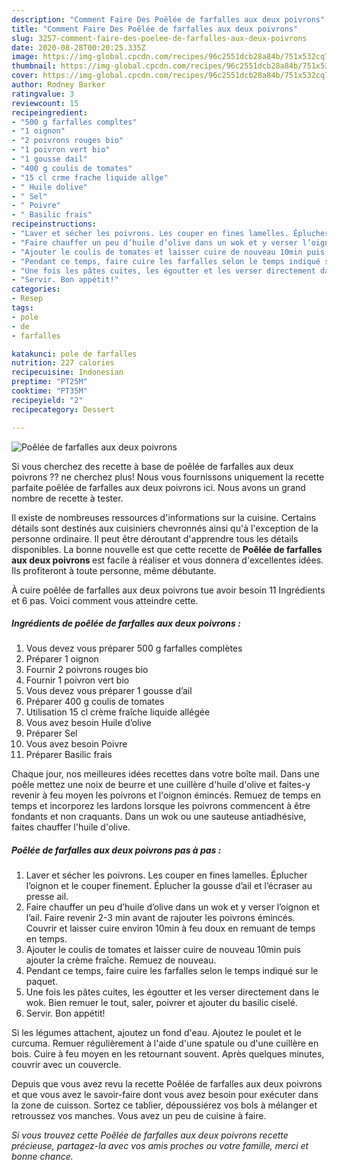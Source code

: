 ```yaml
---
description: "Comment Faire Des Poêlée de farfalles aux deux poivrons"
title: "Comment Faire Des Poêlée de farfalles aux deux poivrons"
slug: 3257-comment-faire-des-poelee-de-farfalles-aux-deux-poivrons
date: 2020-08-28T00:20:25.335Z
image: https://img-global.cpcdn.com/recipes/96c2551dcb28a84b/751x532cq70/poelee-de-farfalles-aux-deux-poivrons-photo-principale-de-la-recette.jpg
thumbnail: https://img-global.cpcdn.com/recipes/96c2551dcb28a84b/751x532cq70/poelee-de-farfalles-aux-deux-poivrons-photo-principale-de-la-recette.jpg
cover: https://img-global.cpcdn.com/recipes/96c2551dcb28a84b/751x532cq70/poelee-de-farfalles-aux-deux-poivrons-photo-principale-de-la-recette.jpg
author: Rodney Barker
ratingvalue: 3
reviewcount: 15
recipeingredient:
- "500 g farfalles compltes"
- "1 oignon"
- "2 poivrons rouges bio"
- "1 poivron vert bio"
- "1 gousse dail"
- "400 g coulis de tomates"
- "15 cl crme frache liquide allge"
- " Huile dolive"
- " Sel"
- " Poivre"
- " Basilic frais"
recipeinstructions:
- "Laver et sécher les poivrons. Les couper en fines lamelles. Éplucher l’oignon et le couper finement. Éplucher la gousse d’ail et l’écraser au presse ail."
- "Faire chauffer un peu d’huile d’olive dans un wok et y verser l’oignon et l’ail. Faire revenir 2-3 min avant de rajouter les poivrons émincés. Couvrir et laisser cuire environ 10min à feu doux en remuant de temps en temps."
- "Ajouter le coulis de tomates et laisser cuire de nouveau 10min puis ajouter la crème fraîche. Remuez de nouveau."
- "Pendant ce temps, faire cuire les farfalles selon le temps indiqué sur le paquet."
- "Une fois les pâtes cuites, les égoutter et les verser directement dans le wok. Bien remuer le tout, saler, poivrer et ajouter du basilic ciselé."
- "Servir. Bon appétit!"
categories:
- Resep
tags:
- pole
- de
- farfalles

katakunci: pole de farfalles 
nutrition: 227 calories
recipecuisine: Indonesian
preptime: "PT25M"
cooktime: "PT35M"
recipeyield: "2"
recipecategory: Dessert

---
```



![Poêlée de farfalles aux deux poivrons](https://img-global.cpcdn.com/recipes/96c2551dcb28a84b/751x532cq70/poelee-de-farfalles-aux-deux-poivrons-photo-principale-de-la-recette.jpg)

Si vous cherchez des recette à base de poêlée de farfalles aux deux poivrons ?? ne cherchez plus! Nous vous fournissons uniquement la recette parfaite poêlée de farfalles aux deux poivrons ici. Nous avons un grand nombre de recette à tester.

Il existe de nombreuses ressources d'informations sur la cuisine. Certains détails sont destinés aux cuisiniers chevronnés ainsi qu'à l'exception de la personne ordinaire. Il peut être déroutant d'apprendre tous les détails disponibles. La bonne nouvelle est que cette recette de <strong> Poêlée de farfalles aux deux poivrons </strong> est facile à réaliser et vous donnera d'excellentes idées. Ils profiteront à toute personne, même débutante.

<!--inarticleads1-->

À cuire poêlée de farfalles aux deux poivrons tue avoir besoin 11 Ingrédients et 6 pas. Voici comment vous atteindre cette.

##### Ingrédients de poêlée de farfalles aux deux poivrons :

1. Vous devez vous préparer 500 g farfalles complètes
1. Préparer 1 oignon
1. Fournir 2 poivrons rouges bio
1. Fournir 1 poivron vert bio
1. Vous devez vous préparer 1 gousse d’ail
1. Préparer 400 g coulis de tomates
1. Utilisation 15 cl crème fraîche liquide allégée
1. Vous avez besoin  Huile d’olive
1. Préparer  Sel
1. Vous avez besoin  Poivre
1. Préparer  Basilic frais


Chaque jour, nos meilleures idées recettes dans votre boîte mail. Dans une poêle mettez une noix de beurre et une cuillère d&#39;huile d&#39;olive et faites-y revenir à feu moyen les poivrons et l&#39;oignon émincés. Remuez de temps en temps et incorporez les lardons lorsque les poivrons commencent à être fondants et non craquants. Dans un wok ou une sauteuse antiadhésive, faites chauffer l&#39;huile d&#39;olive. 

<!--inarticleads2-->

##### Poêlée de farfalles aux deux poivrons pas à pas :

1. Laver et sécher les poivrons. Les couper en fines lamelles. Éplucher l’oignon et le couper finement. Éplucher la gousse d’ail et l’écraser au presse ail.
1. Faire chauffer un peu d’huile d’olive dans un wok et y verser l’oignon et l’ail. Faire revenir 2-3 min avant de rajouter les poivrons émincés. Couvrir et laisser cuire environ 10min à feu doux en remuant de temps en temps.
1. Ajouter le coulis de tomates et laisser cuire de nouveau 10min puis ajouter la crème fraîche. Remuez de nouveau.
1. Pendant ce temps, faire cuire les farfalles selon le temps indiqué sur le paquet.
1. Une fois les pâtes cuites, les égoutter et les verser directement dans le wok. Bien remuer le tout, saler, poivrer et ajouter du basilic ciselé.
1. Servir. Bon appétit!


Si les légumes attachent, ajoutez un fond d&#39;eau. Ajoutez le poulet et le curcuma. Remuer régulièrement à l&#39;aide d&#39;une spatule ou d&#39;une cuillère en bois. Cuire à feu moyen en les retournant souvent. Après quelques minutes, couvrir avec un couvercle. 

<!--inarticleads1-->

<p>
Depuis que vous avez revu la recette Poêlée de farfalles aux deux poivrons et que vous avez le savoir-faire dont vous avez besoin pour exécuter dans la zone de cuisson. Sortez ce tablier, dépoussiérez vos bols à mélanger et retroussez vos manches. Vous avez un peu de cuisine à faire.
</p>

<p>
<i>Si vous trouvez cette Poêlée de farfalles aux deux poivrons recette précieuse, partagez-la avec vos amis proches ou votre famille, merci et bonne chance.</i>
</p>
